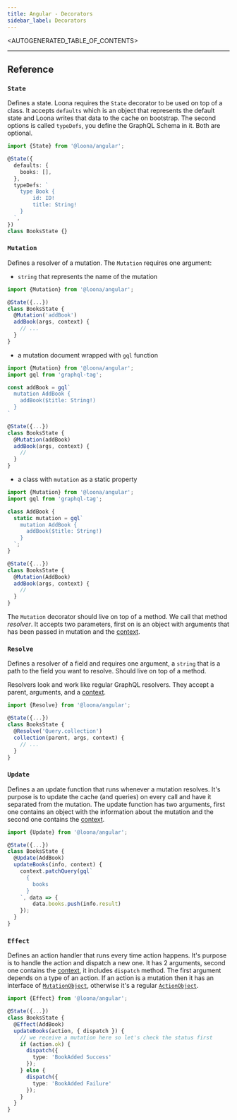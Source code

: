 ```yaml
---
title: Angular - Decorators
sidebar_label: Decorators
---
```


<AUTOGENERATED_TABLE_OF_CONTENTS>

---

## Reference

### `State`

Defines a state. Loona requires the `State` decorator to be used on top of a class. It accepts `defaults` which is an object that represents the default state and Loona writes that data to the cache on bootstrap. The second options is called `typeDefs`, you define the GraphQL Schema in it. Both are optional.

```typescript
import {State} from '@loona/angular';

@State({
  defaults: {
    books: [],
  },
  typeDefs: `
    type Book {
        id: ID!
        title: String!
    }
  `,
})
class BooksState {}
```

### `Mutation`

Defines a resolver of a mutation. The `Mutation` requires one argument:

- `string` that represents the name of the mutation

```typescript
import {Mutation} from '@loona/angular';

@State({...})
class BooksState {
  @Mutation('addBook')
  addBook(args, context) {
    // ...
  }
}
```

- a mutation document wrapped with `gql` function

```typescript
import {Mutation} from '@loona/angular';
import gql from 'graphql-tag';

const addBook = gql`
  mutation AddBook {
    addBook($title: String!)
  }
`

@State({...})
class BooksState {
  @Mutation(addBook)
  addBook(args, context) {
    //
  }
}
```

- a class with `mutation` as a static property

```typescript
import {Mutation} from '@loona/angular';
import gql from 'graphql-tag';

class AddBook {
  static mutation = gql`
    mutation AddBook {
      addBook($title: String!)
    }
  `;
}

@State({...})
class BooksState {
  @Mutation(AddBook)
  addBook(args, context) {
    //
  }
}
```

The `Mutation` decorator should live on top of a method. We call that method _resolver_. It accepts two parameters, first on is an object with arguments that has been passed in mutation and the [context](./context).

### `Resolve`

Defines a resolver of a field and requires one argument, a `string` that is a path to the field you want to resolve. Should live on top of a method.

Resolvers look and work like regular GraphQL resolvers. They accept a parent, arguments, and a [context](./context).

```typescript
import {Resolve} from '@loona/angular';

@State({...})
class BooksState {
  @Resolve('Query.collection')
  collection(parent, args, context) {
    // ...
  }
}
```

### `Update`

Defines a an update function that runs whenever a mutation resolves. It's purpose is to update the cache (and queries) on every call and have it separated from the mutation. The update function has two arguments, first one contains an object with the information about the mutation and the second one contains the [context](./context).

```typescript
import {Update} from '@loona/angular';

@State({...})
class BooksState {
  @Update(AddBook)
  updateBooks(info, context) {
    context.patchQuery(gql`
      {
        books
      }
    `, data => {
        data.books.push(info.result)
    });
  }
}
```

### `Effect`

Defines an action handler that runs every time action happens. It's purpose is to handle the action and dispatch a new one. It has 2 arguments, second one contains the [context](./effect-context), it includes `dispatch` method. The first argument depends on a type of an action. If an action is a mutation then it has an interface of [`MutationObject`](./types#mutationobject), otherwise it's a regular [`ActionObject`](./types#actionobject).

```typescript
import {Effect} from '@loona/angular';

@State({...})
class BooksState {
  @Effect(AddBook)
  updateBooks(action, { dispatch }) {
    // we receive a mutation here so let's check the status first
    if (action.ok) {
      dispatch({
        type: 'BookAdded Success'
      });
    } else {
      dispatch({
        type: 'BookAdded Failure'
      });
    }
  }
}
```
